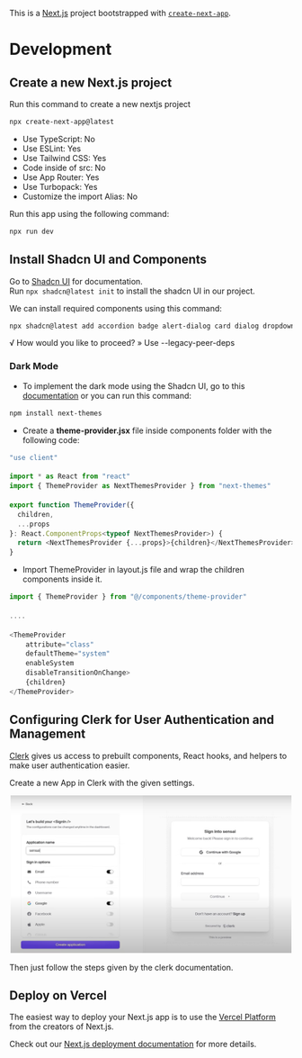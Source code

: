 This is a [Next.js](https://nextjs.org) project bootstrapped with [`create-next-app`](https://github.com/vercel/next.js/tree/canary/packages/create-next-app).

# Development

## Create a new Next.js project

Run this command to create a new nextjs project

```bash
npx create-next-app@latest
```

- Use TypeScript: No
- Use ESLint: Yes
- Use Tailwind CSS: Yes
- Code inside of src: No
- Use App Router: Yes
- Use Turbopack: Yes
- Customize the import Alias: No

Run this app using the following command:

```bash
npx run dev
```

## Install Shadcn UI and Components
Go to [Shadcn UI](https://ui.shadcn.com/docs/installation/next) for documentation. <br/>
Run ```npx shadcn@latest init``` to install the shadcn UI in our project.

We can install required components using this command:
```bash
npx shadcn@latest add accordion badge alert-dialog card dialog dropdown-menu input label progress radio-group select sonner tabs textarea
```

√ How would you like to proceed? » Use --legacy-peer-deps

### Dark Mode
- To implement the dark mode using the Shadcn UI, go to this [documentation](https://ui.shadcn.com/docs/dark-mode/next) or you can run this command:
```bash
npm install next-themes
```
- Create a **theme-provider.jsx** file inside components folder with the following code:
```javascript
"use client"

import * as React from "react"
import { ThemeProvider as NextThemesProvider } from "next-themes"

export function ThemeProvider({
  children,
  ...props
}: React.ComponentProps<typeof NextThemesProvider>) {
  return <NextThemesProvider {...props}>{children}</NextThemesProvider>
}
```

- Import ThemeProvider in layout.js file and wrap the children components inside it.
```javascript
import { ThemeProvider } from "@/components/theme-provider"

....

<ThemeProvider
    attribute="class"
    defaultTheme="system"
    enableSystem
    disableTransitionOnChange>
    {children}
</ThemeProvider>
```

## Configuring Clerk for User Authentication and Management
[Clerk](https://clerk.com/) gives us access to prebuilt components, React hooks, and helpers to make user authentication easier.
<br/>

Create a new App in Clerk with the given settings.
<div style="text-align: center;">
  <img src="public/image.png" height="280px" width="500px" />
</div>

Then just follow the steps given by the clerk documentation.

## Deploy on Vercel

The easiest way to deploy your Next.js app is to use the [Vercel Platform](https://vercel.com/new?utm_medium=default-template&filter=next.js&utm_source=create-next-app&utm_campaign=create-next-app-readme) from the creators of Next.js.

Check out our [Next.js deployment documentation](https://nextjs.org/docs/app/building-your-application/deploying) for more details.